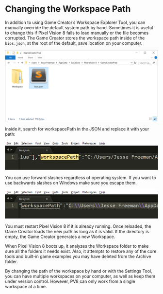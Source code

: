 # Changing the Workspace Path

In addition to using Game Creator’s Workspace Explorer Tool, you can manually override the default system path by hand. Sometimes it is useful to change this if Pixel Vision 8 fails to load manually or the file becomes corrupted. The Game Creator stores the workspace path inside of the `bios.json`, at the root of the default, save location on your computer.

![image alt text](images/ChangingTheWorkspacePath_image_0.png)

Inside it, search for workspacePath in the JSON and replace it with your path:

![image alt text](images/ChangingTheWorkspacePath_image_1.png)

You can use forward slashes regardless of operating system. If you want to use backwards slashes on Windows make sure you escape them. 

![image alt text](images/ChangingTheWorkspacePath_image_2.png)

You must restart Pixel Vision 8 if it is already running. Once reloaded, the Game Creator loads the new path as long as it is valid. If the directory is empty, the Game Creator generates a new Workspace.

When Pixel Vision 8 boots up, it analyzes the Workspace folder to make sure all the folders it needs exist. Also, it attempts to restore any of the core tools and built-in game examples you may have deleted from the Archive folder. 

By changing the path of the workspace by hand or with the Settings Tool, you can have multiple workspaces on your computer, as well as keep them under version control. However, PV8 can only work from a single workspace at a time.


